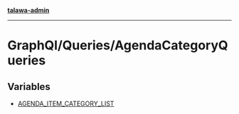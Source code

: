 [**talawa-admin**](../../../README.md)

***

# GraphQl/Queries/AgendaCategoryQueries

## Variables

- [AGENDA\_ITEM\_CATEGORY\_LIST](variables/AGENDA_ITEM_CATEGORY_LIST.md)
